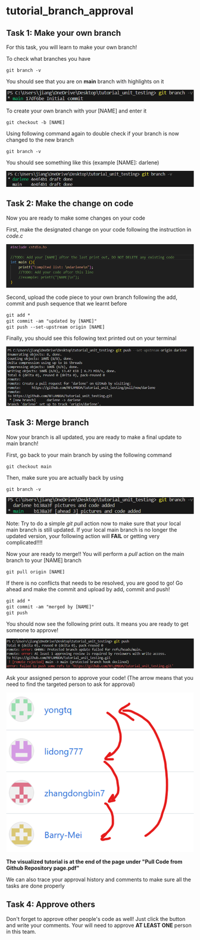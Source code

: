 # tutorial_branch_approval

## Task 1: Make your own branch
For this task, you will learn to make your own branch!

To check what branches you have 

    git branch -v

You should see that you are on **main** branch with highlights on it

![image](./imgs/main_branch_init.png)

To create your own branch with your \[NAME\] and enter it

    git checkout -b [NAME]

Using following command again to double check if your branch is now changed to the new branch

    git branch -v

You should see something like this (example [NAME]: darlene)

![image](./imgs/new_branch_init.png)

## Task 2: Make the change on code

Now you are ready to make some changes on your code

First, make the designated change on your code following the instruction in *code.c*

![image](./imgs/code_piece.png)

Second, upload the code piece to your own branch following the add, commit and push sequence that we learnt before

    git add *
    git commit -am "updated by [NAME]"
    git push --set-upstream origin [NAME]

Finally, you should see this following text printed out on your terminal

![image](./imgs/code_upload_after_push.png)


## Task 3: Merge branch

Now your branch is all updated, you are ready to make a final update to main branch!

First, go back to your main branch by using the following command

    git checkout main

Then, make sure you are actually back by using

    git branch -v

![image](./imgs/main_branch_after.png)

Note: Try to do a simple *git pull* action now to make sure that your local main branch is still updated. If your local main branch is no longer the updated version, your following action will **FAIL** or getting very complicated!!!!

Now your are ready to merge!! You will perform a *pull* action on the main branch to your [NAME] branch

    git pull origin [NAME]

If there is no conflicts that needs to be resolved, you are good to go! Go ahead and make the commit and upload by add, commit and push!

    git add *
    git commit -am "merged by [NAME]"
    git push

You should now see the following print outs. It means you are ready to get someone to approve!

![image](./imgs/push_need_approval.png)

Ask your assigned person to approve your code! (The arrow means that you need to find the targeted person to ask for approval)

![image](./imgs/approval_list.png)

**The visualized tutorial is at the end of the page under "Pull Code from Github Repository page.pdf"**

We can also trace your approval history and comments to make sure all the tasks are done properly


## Task 4: Approve others

Don't forget to approve other people's code as well! Just click the button and write your comments. Your will need to approve **AT LEAST ONE** person in this team.

